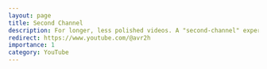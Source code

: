 ```yaml
---
layout: page
title: Second Channel
description: For longer, less polished videos. A "second-channel" experiece.
redirect: https://www.youtube.com/@avr2h
importance: 1
category: YouTube
---
```


